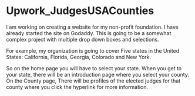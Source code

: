 # Upwork_JudgesUSACounties

I am working on creating a website for my non-profit foundation. I have already started the site on Godaddy. This is going to be a somewhat complex project with multiple drop down boxes and selections.

For example, my organization is going to cover Five states in the United States: California, Florida, Georgia, Colorado and New York.

So on the home page you will have to select your state. When you get to your state, there will be an introduction page where you select your county. On the County page, There will be profiles of the elected judges for that county where you click the hyperlink for more information.

